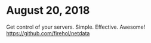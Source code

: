# August 20, 2018
Get control of your servers. Simple. Effective. Awesome!
https://github.com/firehol/netdata
